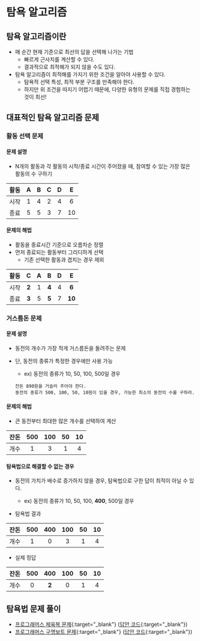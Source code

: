 # 탐욕 알고리즘

## 탐욕 알고리즘이란

- 매 순간 현재 기준으로 최선의 답을 선택해 나가는 기법
    - 빠르게 근사치를 계산할 수 있다.
    - 결과적으로 최적해가 되지 않을 수도 있다.
- 탐욕 알고리즘이 최적해를 가지기 위한 조건을 알아야 사용할 수 있다.
    - 탐욕적 선택 특성, 최적 부분 구조를 만족해야 한다.
    - 하지만 위 조건을 따지기 어렵기 때문에, 다양한 유형의 문제를 직접 경험하는 것이 최선!

## 대표적인 탐욕 알고리즘 문제

### 활동 선택 문제

#### 문제 설명

- N개의 활동과 각 활동의 시작/종료 시간이 주어졌을 때, 참여할 수 있는 가장 많은 활동의 수 구하기

| 활동 | A | B | C | D | E |
|:---:|:--:|:--:|:--:|:--:|:--:|
| 시작 | 1 | 4 | 2 | 4 | 6 |
| 종료 | 5 | 5 | 3 | 7 | 10 |

#### 문제의 해법

- 활동을 종료시간 기준으로 오름차순 정렬
- 먼저 종료되는 활동부터 그리디하게 선택
    - 기존 선택한 활동과 겹치는 경우 제외

| 활동 | **C** | A | **B** | D | **E** |
|:---:|:--:|:--:|:--:|:--:|:--:|
| 시작 | **2** | 1 | **4** | 4 | **6** |
| 종료 | **3** | 5 | **5** | 7 | **10** |


### 거스름돈 문제

#### 문제 설명

- 동전의 개수가 가장 적게 거스름돈을 돌려주는 문제
- 단, 동전의 종류가 특정한 경우에만 사용 가능
    - ex) 동전의 종류가 10, 50, 100, 500일 경우

    ```
    잔돈 890원을 거슬러 주어야 한다.
    동전의 종류가 500, 100, 50, 10원이 있을 경우, 가능한 최소의 동전의 수를 구하라.
    ```

#### 문제의 해법

- 큰 동전부터 최대한 많은 개수를 선택하여 계산

| 잔돈 | 500 | 100 | 50 | 10 |
|:---:|:---:|:---:|:--:|:--:|
| 개수 | 1  |  3  |  1  | 4 |


#### 탐욕법으로 해결할 수 없는 경우

- 동전의 가치가 배수로 증가하지 않을 경우, 탐욕법으로 구한 답이 최적이 아닐 수 있다.
    - ex) 동전의 종류가 10, 50, 100, **400**, 500일 경우

- 탐욕법 결과

| 잔돈 | 500 | 400 | 100 | 50 | 10 |
|:---:|:---:|:--:|:---:|:--:|:--:|
| 개수 | 1  | 0 |  3  |  1  | 4 |

- 실제 정답

| 잔돈 | 500 | **400** | 100 | 50 | 10 |
|:---:|:---:|:--:|:---:|:--:|:--:|
| 개수 | 0  | **2** |  0  |  1  | 4 |

## 탐욕법 문제 풀이

- [프로그래머스 체육복 문제](https://school.programmers.co.kr/learn/courses/30/lessons/42862){:target="_blank"} ([답안 코드](https://github.com/abel-shin/pccp-python/blob/main/src/day2/Solution3.py){:target="_blank"})
- [프로그래머스 구명보트 문제](https://school.programmers.co.kr/learn/courses/30/lessons/42885){:target="_blank"} ([답안 코드](https://github.com/abel-shin/pccp-python/blob/main/src/day2/Solution4.py){:target="_blank"})
